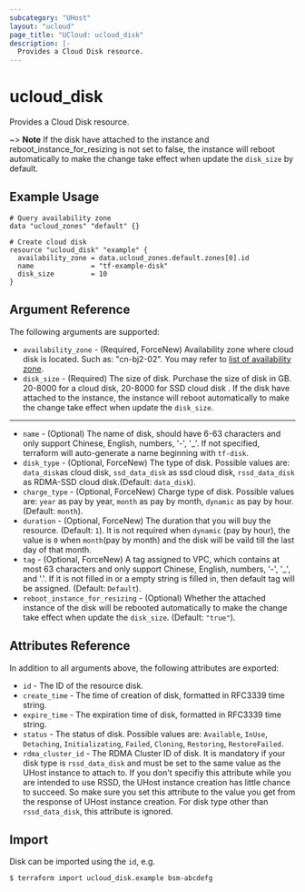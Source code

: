```yaml
---
subcategory: "UHost"
layout: "ucloud"
page_title: "UCloud: ucloud_disk"
description: |-
  Provides a Cloud Disk resource.
---
```


# ucloud_disk

Provides a Cloud Disk resource.

~> **Note** If the disk have attached to the instance and reboot_instance_for_resizing is not set to false, the instance will reboot automatically to make the change take effect when update the  `disk_size` by default.

## Example Usage

```hcl
# Query availability zone
data "ucloud_zones" "default" {}

# Create cloud disk
resource "ucloud_disk" "example" {
  availability_zone = data.ucloud_zones.default.zones[0].id
  name              = "tf-example-disk"
  disk_size         = 10
}
```

## Argument Reference

The following arguments are supported:

* `availability_zone` - (Required, ForceNew)  Availability zone where cloud disk is located. Such as: "cn-bj2-02". You may refer to [list of availability zone](https://docs.ucloud.cn/api/summary/regionlist).
* `disk_size` - (Required) The size of disk. Purchase the size of disk in GB. 20-8000 for a cloud disk, 20-8000 for SSD cloud disk . If the disk have attached to the instance, the instance will reboot automatically to make the change take effect when update the  `disk_size`.

- - -

* `name` - (Optional) The name of disk, should have 6-63 characters and only support Chinese, English, numbers, '-', '_'. If not specified, terraform will auto-generate a name beginning with `tf-disk`.
* `disk_type` - (Optional, ForceNew) The type of disk. Possible values are: `data_disk`as cloud disk, `ssd_data_disk` as ssd cloud disk, `rssd_data_disk` as RDMA-SSD cloud disk.(Default: `data_disk`).
* `charge_type` - (Optional, ForceNew) Charge type of disk. Possible values are: `year` as pay by year, `month` as pay by month, `dynamic` as pay by hour. (Default: `month`).
* `duration` - (Optional, ForceNew) The duration that you will buy the resource. (Default: `1`). It is not required when `dynamic` (pay by hour), the value is `0` when `month`(pay by month) and the disk will be vaild till the last day of that month.
* `tag` - (Optional, ForceNew) A tag assigned to VPC, which contains at most 63 characters and only support Chinese, English, numbers, '-', '_', and '.'. If it is not filled in or a empty string is filled in, then default tag will be assigned. (Default: `Default`).
* `reboot_instance_for_resizing` - (Optional) Whether the attached instance of the disk will be rebooted automatically to make the change take effect when update the  `disk_size`. (Default: `"true"`).

## Attributes Reference

In addition to all arguments above, the following attributes are exported:

* `id` - The ID of the resource disk.
* `create_time` - The time of creation of disk, formatted in RFC3339 time string.
* `expire_time` - The expiration time of disk, formatted in RFC3339 time string.
* `status` -  The status of disk. Possible values are: `Available`, `InUse`, `Detaching`, `Initializating`, `Failed`, `Cloning`, `Restoring`, `RestoreFailed`.
* `rdma_cluster_id` - The RDMA Cluster ID of disk. It is mandatory if your disk type is `rssd_data_disk` and must be set to the same value as the UHost instance to attach to. If you don't specifiy this attribute while you are intended to use RSSD, the UHost instance creation has little chance to succeed. So make sure you set this attribute to the value you get from the response of UHost instance creation. For disk type other than `rssd_data_disk`, this attribute is ignored.

## Import

Disk can be imported using the `id`, e.g.

```
$ terraform import ucloud_disk.example bsm-abcdefg
```
